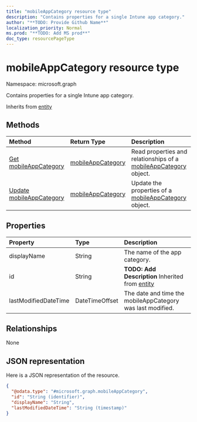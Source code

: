 ```yaml
---
title: "mobileAppCategory resource type"
description: "Contains properties for a single Intune app category."
author: "**TODO: Provide Github Name**"
localization_priority: Normal
ms.prod: "**TODO: Add MS prod**"
doc_type: resourcePageType
---
```


# mobileAppCategory resource type


Namespace: microsoft.graph

Contains properties for a single Intune app category.


Inherits from [entity](../resources/entity.md)

## Methods
|Method|Return Type|Description|
|:---|:---|:---|
|[Get mobileAppCategory](../api/mobileappcategory-get.md)|[mobileAppCategory](../resources/mobileappcategory.md)|Read properties and relationships of a [mobileAppCategory](../resources/mobileappcategory.md) object.|
|[Update mobileAppCategory](../api/mobileappcategory-update.md)|[mobileAppCategory](../resources/mobileappcategory.md)|Update the properties of a [mobileAppCategory](../resources/mobileappcategory.md) object.|

## Properties
|Property|Type|Description|
|:---|:---|:---|
|displayName|String|The name of the app category.|
|id|String|**TODO: Add Description** Inherited from [entity](../resources/entity.md)|
|lastModifiedDateTime|DateTimeOffset|The date and time the mobileAppCategory was last modified.|

## Relationships
None

## JSON representation
Here is a JSON representation of the resource.
<!-- {
  "blockType": "resource",
  "keyProperty": "id",
  "@odata.type": "microsoft.graph.mobileAppCategory",
  "baseType": "microsoft.graph.entity",
  "openType": false
}
-->
``` json
{
  "@odata.type": "#microsoft.graph.mobileAppCategory",
  "id": "String (identifier)",
  "displayName": "String",
  "lastModifiedDateTime": "String (timestamp)"
}
```

